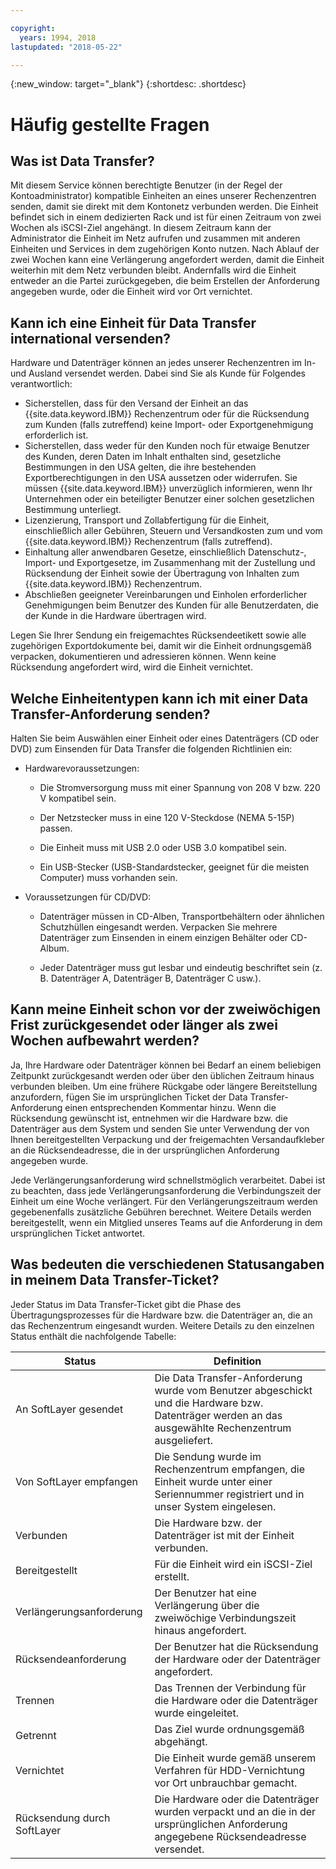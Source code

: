 ```yaml
---

copyright:
  years: 1994, 2018
lastupdated: "2018-05-22"

---
```

{:new_window: target="_blank"}
{:shortdesc: .shortdesc}

# Häufig gestellte Fragen

## Was ist Data Transfer?

Mit diesem Service können berechtigte Benutzer (in der Regel der Kontoadministrator) kompatible Einheiten an eines unserer Rechenzentren senden, damit sie direkt mit dem Kontonetz verbunden werden. Die Einheit befindet sich in einem dedizierten Rack und ist für einen Zeitraum von zwei Wochen als iSCSI-Ziel angehängt. In diesem Zeitraum kann der Administrator die Einheit im Netz aufrufen und zusammen mit anderen Einheiten und Services in dem zugehörigen Konto nutzen. Nach Ablauf der zwei Wochen kann eine Verlängerung angefordert werden, damit die Einheit weiterhin mit dem Netz verbunden bleibt. Andernfalls wird die Einheit entweder an die Partei zurückgegeben, die beim Erstellen der Anforderung angegeben wurde, oder die Einheit wird vor Ort vernichtet. 

## Kann ich eine Einheit für Data Transfer international versenden?

Hardware und Datenträger können an jedes unserer Rechenzentren im In- und Ausland versendet werden. Dabei sind Sie als Kunde für Folgendes verantwortlich: 

- Sicherstellen, dass für den Versand der Einheit an das {{site.data.keyword.IBM}} Rechenzentrum oder für die Rücksendung zum Kunden (falls zutreffend) keine Import- oder Exportgenehmigung erforderlich ist.
- Sicherstellen, dass weder für den Kunden noch für etwaige Benutzer des Kunden, deren Daten im Inhalt enthalten sind, gesetzliche Bestimmungen in den USA gelten, die ihre bestehenden Exportberechtigungen in den USA aussetzen oder widerrufen. Sie müssen {{site.data.keyword.IBM}} unverzüglich informieren, wenn Ihr Unternehmen oder ein beteiligter Benutzer einer solchen gesetzlichen Bestimmung unterliegt.
- Lizenzierung, Transport und Zollabfertigung für die Einheit, einschließlich aller Gebühren, Steuern und Versandkosten zum und vom {{site.data.keyword.IBM}} Rechenzentrum (falls zutreffend).
- Einhaltung aller anwendbaren Gesetze, einschließlich Datenschutz-, Import- und Exportgesetze, im Zusammenhang mit der Zustellung und Rücksendung der Einheit sowie der Übertragung von Inhalten zum {{site.data.keyword.IBM}} Rechenzentrum.
- Abschließen geeigneter Vereinbarungen und Einholen erforderlicher Genehmigungen beim Benutzer des Kunden für alle Benutzerdaten, die der Kunde in die Hardware übertragen wird.

Legen Sie Ihrer Sendung ein freigemachtes Rücksendeetikett sowie alle zugehörigen Exportdokumente bei, damit wir die Einheit ordnungsgemäß verpacken, dokumentieren und adressieren können. Wenn keine Rücksendung angefordert wird, wird die Einheit vernichtet.


## Welche Einheitentypen kann ich mit einer Data Transfer-Anforderung senden?
Halten Sie beim Auswählen einer Einheit oder eines Datenträgers (CD oder DVD) zum Einsenden für Data Transfer die folgenden Richtlinien ein:

- Hardwarevoraussetzungen:
   - Die Stromversorgung muss mit einer Spannung von 208 V bzw. 220 V kompatibel sein.

   - Der Netzstecker muss in eine 120 V-Steckdose (NEMA 5-15P) passen.

   - Die Einheit muss mit USB 2.0 oder USB 3.0 kompatibel sein.

   - Ein USB-Stecker (USB-Standardstecker, geeignet für die meisten Computer) muss vorhanden sein.

- Voraussetzungen für CD/DVD:

   - Datenträger müssen in CD-Alben, Transportbehältern oder ähnlichen Schutzhüllen eingesandt werden. Verpacken Sie mehrere Datenträger zum Einsenden in einem einzigen Behälter oder CD-Album.

   - Jeder Datenträger muss gut lesbar und eindeutig beschriftet sein (z. B. Datenträger A, Datenträger B, Datenträger C usw.).

## Kann meine Einheit schon vor der zweiwöchigen Frist zurückgesendet oder länger als zwei Wochen aufbewahrt werden?

Ja, Ihre Hardware oder Datenträger können bei Bedarf an einem beliebigen Zeitpunkt zurückgesandt werden oder über den üblichen Zeitraum hinaus verbunden bleiben. Um eine frühere Rückgabe oder längere Bereitstellung anzufordern, fügen Sie im ursprünglichen Ticket der Data Transfer-Anforderung einen entsprechenden Kommentar hinzu. Wenn die Rücksendung gewünscht ist, entnehmen wir die Hardware bzw. die Datenträger aus dem System und senden Sie unter Verwendung der von Ihnen bereitgestellten Verpackung und der freigemachten Versandaufkleber an die Rücksendeadresse, die in der ursprünglichen Anforderung angegeben wurde.

Jede Verlängerungsanforderung wird schnellstmöglich verarbeitet. Dabei ist zu beachten, dass jede Verlängerungsanforderung die Verbindungszeit der Einheit um eine Woche verlängert. Für den Verlängerungszeitraum werden gegebenenfalls zusätzliche Gebühren berechnet. Weitere Details werden bereitgestellt, wenn ein Mitglied unseres Teams auf die Anforderung in dem ursprünglichen Ticket antwortet.

## Was bedeuten die verschiedenen Statusangaben in meinem Data Transfer-Ticket?

Jeder Status im Data Transfer-Ticket gibt die Phase des Übertragungsprozesses für die Hardware bzw. die Datenträger an, die an das Rechenzentrum eingesandt wurden. Weitere Details zu den einzelnen Status enthält die nachfolgende Tabelle:

|Status 	| Definition |
|---------| -----------|
|An SoftLayer gesendet 	|Die Data Transfer-Anforderung wurde vom Benutzer abgeschickt und die Hardware bzw. Datenträger werden an das ausgewählte Rechenzentrum ausgeliefert.|
|Von SoftLayer empfangen |	Die Sendung wurde im Rechenzentrum empfangen, die Einheit wurde unter einer Seriennummer registriert und in unser System eingelesen.|
|Verbunden |	Die Hardware bzw. der Datenträger ist mit der Einheit verbunden.|
|Bereitgestellt |	Für die Einheit wird ein iSCSI-Ziel erstellt.|
|Verlängerungsanforderung |Der Benutzer hat eine Verlängerung über die zweiwöchige Verbindungszeit hinaus angefordert.|
|Rücksendeanforderung |Der Benutzer hat die Rücksendung der Hardware oder der Datenträger angefordert.|
|Trennen |	Das Trennen der Verbindung für die Hardware oder die Datenträger wurde eingeleitet.|
|Getrennt |	Das Ziel wurde ordnungsgemäß abgehängt.|
|Vernichtet |Die Einheit wurde gemäß unserem Verfahren für HDD-Vernichtung vor Ort unbrauchbar gemacht.|
|Rücksendung durch SoftLayer |	Die Hardware oder die Datenträger wurden verpackt und an die in der ursprünglichen Anforderung angegebene Rücksendeadresse versendet.|
